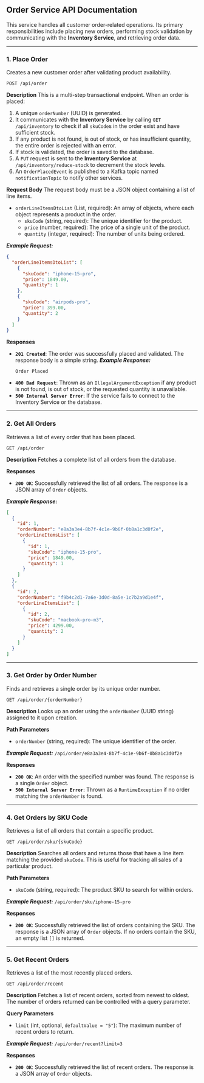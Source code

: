 ## Order Service API Documentation

This service handles all customer order-related operations. Its primary responsibilities include placing new orders, performing stock validation by communicating with the **Inventory Service**, and retrieving order data.

---

### 1. Place Order

Creates a new customer order after validating product availability.

`POST /api/order`

**Description**
This is a multi-step transactional endpoint. When an order is placed:
1.  A unique `orderNumber` (UUID) is generated.
2.  It communicates with the **Inventory Service** by calling `GET /api/inventory` to check if all `skuCode`s in the order exist and have sufficient stock.
3.  If any product is not found, is out of stock, or has insufficient quantity, the entire order is rejected with an error.
4.  If stock is validated, the order is saved to the database.
5.  A `PUT` request is sent to the **Inventory Service** at `/api/inventory/reduce-stock` to decrement the stock levels.
6.  An `OrderPlacedEvent` is published to a Kafka topic named `notificationTopic` to notify other services.

**Request Body**
The request body must be a JSON object containing a list of line items.

* `orderLineItemsDtoList` (List, required): An array of objects, where each object represents a product in the order.
    * `skuCode` (string, required): The unique identifier for the product.
    * `price` (number, required): The price of a single unit of the product.
    * `quantity` (integer, required): The number of units being ordered.

***Example Request:***
```json
{
  "orderLineItemsDtoList": [
    {
      "skuCode": "iphone-15-pro",
      "price": 1849.00,
      "quantity": 1
    },
    {
      "skuCode": "airpods-pro",
      "price": 399.00,
      "quantity": 2
    }
  ]
}
```

**Responses**
* **`201 Created`**: The order was successfully placed and validated. The response body is a simple string.
  ***Example Response:***
  ```
  Order Placed
  ```
* **`400 Bad Request`**: Thrown as an `IllegalArgumentException` if any product is not found, is out of stock, or the requested quantity is unavailable.
* **`500 Internal Server Error`**: If the service fails to connect to the Inventory Service or the database.

---

### 2. Get All Orders

Retrieves a list of every order that has been placed.

`GET /api/order`

**Description**
Fetches a complete list of all orders from the database.

**Responses**
* **`200 OK`**: Successfully retrieved the list of all orders. The response is a JSON array of `Order` objects.

***Example Response:***
```json
[
  {
    "id": 1,
    "orderNumber": "e8a3a3e4-8b7f-4c1e-9b6f-0b8a1c3d0f2e",
    "orderLineItemsList": [
      {
        "id": 1,
        "skuCode": "iphone-15-pro",
        "price": 1849.00,
        "quantity": 1
      }
    ]
  },
  {
    "id": 2,
    "orderNumber": "f9b4c2d1-7a6e-3d0d-8a5e-1c7b2a9d1e4f",
    "orderLineItemsList": [
      {
        "id": 2,
        "skuCode": "macbook-pro-m3",
        "price": 4299.00,
        "quantity": 2
      }
    ]
  }
]
```

---

### 3. Get Order by Order Number

Finds and retrieves a single order by its unique order number.

`GET /api/order/{orderNumber}`

**Description**
Looks up an order using the `orderNumber` (UUID string) assigned to it upon creation.

**Path Parameters**
* `orderNumber` (string, required): The unique identifier of the order.

***Example Request:***
`/api/order/e8a3a3e4-8b7f-4c1e-9b6f-0b8a1c3d0f2e`

**Responses**
* **`200 OK`**: An order with the specified number was found. The response is a single `Order` object.
* **`500 Internal Server Error`**: Thrown as a `RuntimeException` if no order matching the `orderNumber` is found.

---

### 4. Get Orders by SKU Code

Retrieves a list of all orders that contain a specific product.

`GET /api/order/sku/{skuCode}`

**Description**
Searches all orders and returns those that have a line item matching the provided `skuCode`. This is useful for tracking all sales of a particular product.

**Path Parameters**
* `skuCode` (string, required): The product SKU to search for within orders.

***Example Request:***
`/api/order/sku/iphone-15-pro`

**Responses**
* **`200 OK`**: Successfully retrieved the list of orders containing the SKU. The response is a JSON array of `Order` objects. If no orders contain the SKU, an empty list `[]` is returned.

---

### 5. Get Recent Orders

Retrieves a list of the most recently placed orders.

`GET /api/order/recent`

**Description**
Fetches a list of recent orders, sorted from newest to oldest. The number of orders returned can be controlled with a query parameter.

**Query Parameters**
* `limit` (int, optional, `defaultValue = "5"`): The maximum number of recent orders to return.

***Example Request:***
`/api/order/recent?limit=3`

**Responses**
* **`200 OK`**: Successfully retrieved the list of recent orders. The response is a JSON array of `Order` objects.